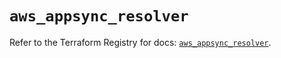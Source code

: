 # `aws_appsync_resolver`

Refer to the Terraform Registry for docs: [`aws_appsync_resolver`](https://registry.terraform.io/providers/hashicorp/aws/5.88.0/docs/resources/appsync_resolver).
